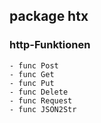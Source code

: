 ## package htx
### http-Funktionen
```
- func Post
- func Get
- func Put
- func Delete
- func Request
- func JSON2Str
```
